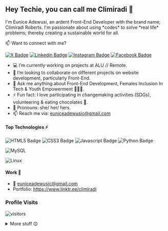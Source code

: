 ## Hey Techie, you can call me Climiradi 👋

I'm Eunice Adewusi, an ardent Front-End Developer with the brand name; Climiradi Roberts. I'm passionate about using \*codes\* to solve \*real life\* problems; thereby creating a sustainable world for all.

:mailbox: Want to connect with me?

[![X Badge](https://img.shields.io/badge/-TechieClimi_-1ca0f1?style=flat&labelColor=1ca0f1&logo=x&logoColor=white)](https://x.com/TechieClimi_) [![Linkedin Badge](https://img.shields.io/badge/-Eunice_Adewusi-0e76a8?style=flat&labelColor=0e76a8&logo=linkedin&logoColor=white)](https://www.linkedin.com/in/euniceadewusic/) [![Instagram Badge](https://img.shields.io/badge/-climiradiroberts-e84393?style=flat&labelColor=e84393&logo=instagram&logoColor=white)](https://instagram.com/climiradiroberts) [![Facebook Badge](https://img.shields.io/badge/-Climiradi_Roberts-3b5998?style=flat&labelColor=3b5998&logo=facebook&logoColor=white)](https://facebook.com/climiradi)

- 💻 I’m currently working on projects at ALU // Remote.
- 💞️ I’m looking to collaborate on different projects on website development, particularly Front-End.
- 💬 Ask me anything about Front-End Development, Females Inclusion In Tech & Youth Empowerment 👩‍🎓👩‍.
- ⚡ Fun fact: I love participating in changemaking activities (SDGs), volunteering & eating chocolates 🍫.
- 👀 Pronouns: she/ her/ hers.
- 📫 Reach me via: euniceadewusic@gmail.com

#### Top Technologies ⚡️

![HTML5 Badge](https://img.shields.io/badge/-html5-E34F26?style=for-the-badge&labelColor=black&logo=html5&logoColor=E34F26) ![CSS3 Badge](https://img.shields.io/badge/-css3-1572B6?style=for-the-badge&labelColor=black&logo=css3&logoColor=1572B6) ![Javascript Badge](https://img.shields.io/badge/-Javascript-F0DB4F?style=for-the-badge&labelColor=black&logo=javascript&logoColor=F0DB4F) ![Python Badge](https://img.shields.io/badge/-python-1572B6?style=for-the-badge&labelColor=black&logo=python&logoColor=1572B6)

![MySQL](https://img.shields.io/badge/MySQL-4479A1?style=for-the-badge&logo=mysql&logoColor=white)

![Linux](https://img.shields.io/badge/Linux-FCC624?style=for-the-badge&logo=linux&logoColor=black)

#### Work 💼

- :email: euniceadewusic@gmail.com
- Portfolio: https://www.linktr.ee/climiradi

### Profile Visits

![visitors](https://komarev.com/ghpvc/?username=eadewusic)


<details>
<summary>
  More stuff 😉 
</summary>

#### Coderank Stats 😅
![Coderank Stats](https://cr-ss-service.azurewebsites.net/api/ScreenShot?widget=summary&username=climiradiroberts)

#### Github Stats 😁
![Github stats](https://github-readme-stats.vercel.app/api?username=eadewusic&count_private=true&theme=dark&hide=contribs,issues)

#### Wakatime Stats 🚶🏾‍♂️ 
![Wakatime Stats](https://wakatime.com/share/@f05dbbcc-977a-4174-affa-e3903e02de84/76eff073-16c2-4bc8-a571-83bcfa6614ba.svg)

</details>


